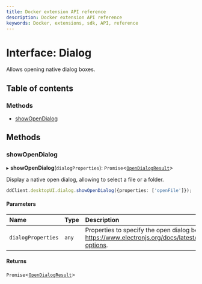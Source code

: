 ```yaml
---
title: Docker extension API reference
description: Docker extension API reference
keywords: Docker, extensions, sdk, API, reference
---
```


# Interface: Dialog

Allows opening native dialog boxes.

## Table of contents

### Methods

- [showOpenDialog](Dialog.md#showopendialog)

## Methods

### showOpenDialog

▸ **showOpenDialog**(`dialogProperties`): `Promise`<[`OpenDialogResult`](OpenDialogResult.md)\>

Display a native open dialog, allowing to select a file or a folder.

```typescript
ddClient.desktopUI.dialog.showOpenDialog({properties: ['openFile']});
```

#### Parameters

| Name | Type | Description |
| :------ | :------ | :------ |
| `dialogProperties` | `any` | Properties to specify the open dialog behaviour, see https://www.electronjs.org/docs/latest/api/dialog#dialogshowopendialogbrowserwindow-options. |

#### Returns

`Promise`<[`OpenDialogResult`](OpenDialogResult.md)\>
